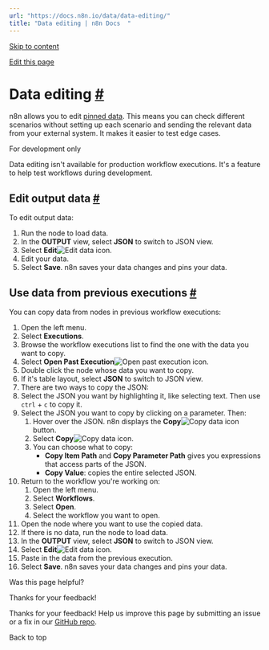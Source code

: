 ```yaml
---
url: "https://docs.n8n.io/data/data-editing/"
title: "Data editing | n8n Docs  "
---
```


[Skip to content](https://docs.n8n.io/data/data-editing/#data-editing)

[Edit this page](https://github.com/n8n-io/n8n-docs/edit/main/docs/data/data-editing.md "Edit this page")

# Data editing [\#](https://docs.n8n.io/data/data-editing/\#data-editing "Permanent link")

n8n allows you to edit [pinned data](https://docs.n8n.io/data/data-pinning/). This means you can check different scenarios without setting up each scenario and sending the relevant data from your external system. It makes it easier to test edge cases.

For development only

Data editing isn't available for production workflow executions. It's a feature to help test workflows during development.

## Edit output data [\#](https://docs.n8n.io/data/data-editing/\#edit-output-data "Permanent link")

To edit output data:

1. Run the node to load data.
2. In the **OUTPUT** view, select **JSON** to switch to JSON view.
3. Select **Edit**![Edit data icon](https://docs.n8n.io/_images/data/data-pinning/edit-data.png).
4. Edit your data.
5. Select **Save**. n8n saves your data changes and pins your data.

## Use data from previous executions [\#](https://docs.n8n.io/data/data-editing/\#use-data-from-previous-executions "Permanent link")

You can copy data from nodes in previous workflow executions:

01. Open the left menu.
02. Select **Executions**.
03. Browse the workflow executions list to find the one with the data you want to copy.
04. Select **Open Past Execution**![Open past execution icon](https://docs.n8n.io/_images/data/data-pinning/open-execution.png).
05. Double click the node whose data you want to copy.
06. If it's table layout, select **JSON** to switch to JSON view.
07. There are two ways to copy the JSON:
08. Select the JSON you want by highlighting it, like selecting text. Then use `ctrl` \+ `c` to copy it.
09. Select the JSON you want to copy by clicking on a parameter. Then:
    1. Hover over the JSON. n8n displays the **Copy**![Copy data icon](https://docs.n8n.io/_images/data/data-pinning/copy-data.png) button.
    2. Select **Copy**![Copy data icon](https://docs.n8n.io/_images/data/data-pinning/copy-data.png).
    3. You can choose what to copy:
       - **Copy Item Path** and **Copy Parameter Path** gives you expressions that access parts of the JSON.
       - **Copy Value**: copies the entire selected JSON.
10. Return to the workflow you're working on:
    1. Open the left menu.
    2. Select **Workflows**.
    3. Select **Open**.
    4. Select the workflow you want to open.
11. Open the node where you want to use the copied data.
12. If there is no data, run the node to load data.
13. In the **OUTPUT** view, select **JSON** to switch to JSON view.
14. Select **Edit**![Edit data icon](https://docs.n8n.io/_images/data/data-pinning/edit-data.png).
15. Paste in the data from the previous execution.
16. Select **Save**. n8n saves your data changes and pins your data.

Was this page helpful?






Thanks for your feedback!






Thanks for your feedback! Help us improve this page by submitting an issue or a fix in our [GitHub repo](https://github.com/n8n-io/n8n-docs).


Back to top